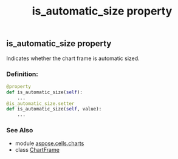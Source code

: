 ﻿---
title: is_automatic_size property
second_title: Aspose.Cells for Python via .NET API References
description: 
type: docs
weight: 150
url: /aspose.cells.charts/chartframe/is_automatic_size/
is_root: false
---

## is_automatic_size property


Indicates whether the chart frame is automatic sized.
### Definition:
```python
@property
def is_automatic_size(self):
    ...
@is_automatic_size.setter
def is_automatic_size(self, value):
    ...
```

### See Also
* module [aspose.cells.charts](../../)
* class [ChartFrame](/cells/python-net/aspose.cells.charts/chartframe)
